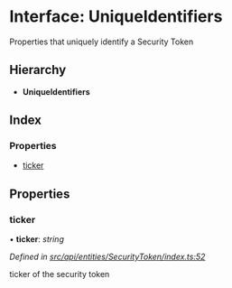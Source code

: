# Interface: UniqueIdentifiers

Properties that uniquely identify a Security Token

## Hierarchy

* **UniqueIdentifiers**

## Index

### Properties

* [ticker](api_entities_securitytoken.uniqueidentifiers.md#ticker)

## Properties

###  ticker

• **ticker**: *string*

*Defined in [src/api/entities/SecurityToken/index.ts:52](https://github.com/PolymathNetwork/polymesh-sdk/blob/73feada/src/api/entities/SecurityToken/index.ts#L52)*

ticker of the security token
